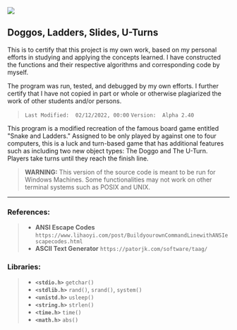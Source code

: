 
![](https://cdn.discordapp.com/attachments/703834784266190848/941741720318640168/DLSU.png)

Doggos, Ladders, Slides, U-Turns
---

<p> This is to certify that this project is my own work, based on my personal efforts in studying and applying the concepts learned. I have constructed the functions and their respective algorithms and corresponding code by myself. </p>
<p> The program was run, tested, and debugged by my own efforts. I further certify that I have not copied in part or whole or otherwise plagiarized the work of other students and/or persons. </p>

>    `Last Modified:  02/12/2022, 00:00`
>    `Version:  Alpha 2.40`

<p> This program is a modified recreation of the famous board game entitled "Snake and Ladders." Assigned to be only played by against one to four computers, this is a luck and turn-based game that has additional features such as including two new object types: The Doggo and The U-Turn. Players take turns until they reach the finish line. </p>

> **WARNING:** This version of the source code is meant to be run for Windows Machines. Some functionalities may not work on other terminal systems such as POSIX and UNIX.
---

### **References:**

> + **ANSI Escape Codes**
> `https://www.lihaoyi.com/post/BuildyourownCommandLinewithANSIescapecodes.html`
> + **ASCII Text Generator**
> `https://patorjk.com/software/taag/`


### **Libraries:**
> - **`<stdio.h>`**   `getchar()`
> - **`<stdlib.h>`**  `rand()`, `srand()`, `system()`
> - **`<unistd.h>`**  `usleep()`
> - **`<string.h>`**  `strlen()`
> - **`<time.h>`**    `time()`
> - **`<math.h>`**    `abs()`
